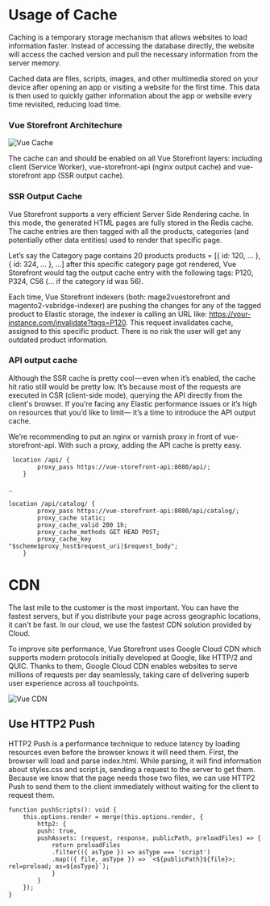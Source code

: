 
# Usage of Cache

Caching is a temporary storage mechanism that allows websites to load information faster. Instead of accessing the database directly, the website will access the cached version and pull the necessary information from the server memory.

Cached data are files, scripts, images, and other multimedia stored on your device after opening an app or visiting a website for the first time. This data is then used to quickly gather information about the app or website every time revisited, reducing load time.

### Vue Storefront Architechure

![Vue Cache](https://i.imgur.com/jK8Yvjz.png)

The cache can and should be enabled on all Vue Storefront layers: including client (Service Worker), vue-storefront-api (nginx output cache) and vue-storefront app (SSR output cache).

### SSR Output Cache

Vue Storefront supports a very efficient Server Side Rendering cache. In this mode, the generated HTML pages are fully stored in the Redis cache. The cache entries are then tagged with all the products, categories (and potentially other data entities) used to render that specific page.

Let’s say the Category page contains 20 products products = [{ id: 120, ... }, { id: 324, ... }, ...] after this specific category page got rendered, Vue Storefront would tag the output cache entry with the following tags: P120, P324, C56 (… if the category id was 56).

Each time, Vue Storefront indexers (both: mage2vuestorefront and magento2-vsbridge-indexer) are pushing the changes for any of the tagged product to Elastic storage, the indexer is calling an URL like: https://your-instance.com/invalidate?tags=P120. This request invalidates cache, assigned to this specific product. There is no risk the user will get any outdated product information.

### API output cache

Although the SSR cache is pretty cool — even when it’s enabled, the cache hit ratio still would be pretty low. It’s because most of the requests are executed in CSR (client-side mode), querying the API directly from the client's browser. If you’re facing any Elastic performance issues or it’s high on resources that you’d like to limit— it’s a time to introduce the API output cache.

We’re recommending to put an nginx or varnish proxy in front of vue-storefront-api. With such a proxy, adding the API cache is pretty easy.

     location /api/ {
            proxy_pass https://vue-storefront-api:8080/api/;
        }

..

    location /api/catalog/ {
            proxy_pass https://vue-storefront-api:8080/api/catalog/;
            proxy_cache static;
            proxy_cache_valid 200 1h;
            proxy_cache_methods GET HEAD POST;
            proxy_cache_key "$scheme$proxy_host$request_uri|$request_body";
        }


# CDN 

The last mile to the customer is the most important. You can have the fastest servers, but if you distribute your page across geographic locations, it can't be fast. In our cloud, we use the fastest CDN solution provided by Cloud.

To improve site performance, Vue Storefront uses Google Cloud CDN which supports modern protocols initially developed at Google, like HTTP/2 and QUIC. Thanks to them, Google Cloud CDN enables websites to serve millions of requests per day seamlessly, taking care of delivering superb user experience across all touchpoints.



![Vue CDN](https://i.imgur.com/dwEyTlV.png)


## Use HTTP2 Push 

HTTP2 Push is a performance technique to reduce latency by loading resources even before the browser knows it will need them.
First, the browser will load and parse index.html. While parsing, it will find information about styles.css and script.js, sending a request to the server to get them. Because we know that the page needs those two files, we can use HTTP2 Push to send them to the client immediately without waiting for the client to request them.

    function pushScripts(): void {
        this.options.render = merge(this.options.render, {
            http2: {
            push: true,
            pushAssets: (request, response, publicPath, preloadFiles) => {
                return preloadFiles
                .filter(({ asType }) => asType === 'script')
                .map(({ file, asType }) => `<${publicPath}${file}>; rel=preload; as=${asType}`);
                }
            }
        });
    }


